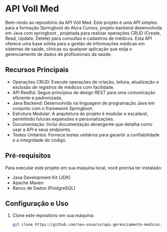 # API Voll Med

Bem-vindo ao repositório da API Voll Med. Este projeto é uma API simples para a formação Springboot do Alura Cursos, projeto backend desenvolvida em Java com springboot , projetada para realizar operações CRUD (Create, Read, Update, Delete) para consultas e cadastros de médicos. Esta API oferece uma base sólida para a gestão de informações médicas em sistemas de saúde, clínicas ou qualquer aplicação que exija o gerenciamento de dados de profissionais da saúde.

## Recursos Principais

- Operações CRUD: Execute operações de criação, leitura, atualização e exclusão de registros de médicos com facilidade.
- API Restful: Segue princípios de design REST para uma comunicação eficiente e padronizada.
- Java Backend: Desenvolvido na linguagem de programação Java em conjunto com o framework Springboot.
- Estrutura Modular: A arquitetura do projeto é modular e escalável, permitindo futuras expansões e personalizações.
- Documentação: Inclui documentação abrangente que detalha como usar a API e seus endpoints.
- Testes Unitários: Fornece testes unitários para garantir a confiabilidade e a integridade do código.

## Pré-requisitos

Para executar este projeto em sua máquina local, você precisa ter instalado:

- Java Development Kit (JDK)
- Apache Maven
- Banco de Dados (PostgreSQL)

## Configuração e Uso

1. Clone este repositório em sua máquina:

   ```bash
   git clone https://github.com/seu-usuario/api-gerenciamento-medicos.git

